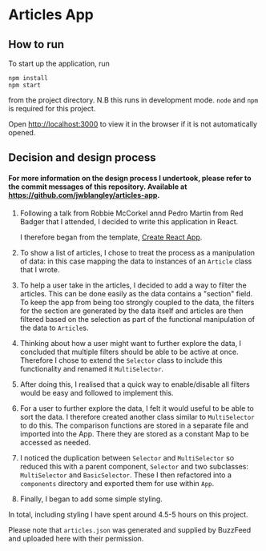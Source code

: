 # Articles App

## How to run
To start up the application, run
```shell
npm install
npm start
```
from the project directory. N.B this runs in development mode. `node` and `npm` is required for this project.

Open [http://localhost:3000](http://localhost:3000) to view it in the browser if it is not automatically opened.

## Decision and design process
#### For more information on the design process I undertook, please refer to the commit messages of this repository. Available at https://github.com/jwblangley/articles-app.
1. Following a talk from Robbie McCorkel annd Pedro Martin from Red Badger that I attended, I decided to write this application in React.

   I therefore began from the template,  [Create React App](https://github.com/facebook/create-react-app).

2. To show a list of articles, I chose to treat the process as a manipulation of data: in this case mapping the data to instances of an `Article` class that I wrote.

3. To help a user take in the articles, I decided to add a way to filter the articles. This can be done easily as the data contains a "section" field. To keep the app from being too strongly coupled to the data, the filters for the section are generated by the data itself and articles are then filtered based on the selection as part of the functional manipulation of the data to `Article`s.

4. Thinking about how a user might want to further explore the data, I concluded that multiple filters should be able to be active at once. Therefore I chose to extend the `Selector` class to include this functionality and renamed it `MultiSelector`.
  1. After doing this, I realised that a quick way to enable/disable all filters would be easy and followed to implement this.

5. For a user to further explore the data, I felt it would useful to be able to sort the data. I therefore created another class similar to `MultiSelector` to do this. The comparison functions are stored in a separate file and imported into the App. There they are stored as a constant Map to be accessed as needed.

6. I noticed the duplication between `Selector` and `MultiSelector` so reduced this with a parent component, `Selector` and two subclasses: `MultiSelector` and `BasicSelector`. These I then refactored into a `components` directory and exported them for use within `App`.

7. Finally, I began to add some simple styling.

In total, including styling I have spent around 4.5-5 hours on this project.

Please note that `articles.json` was generated and supplied by BuzzFeed and uploaded here with their permission.

